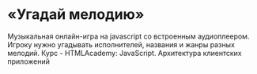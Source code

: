 # «Угадай мелодию»

Музыкальная онлайн-игра на javascript со встроенным аудиоплеером. Игроку нужно угадывать исполнителей, названия и жанры разных мелодий. Курс - HTMLAcademy: JavaScript. Архитектура клиентских приложений
